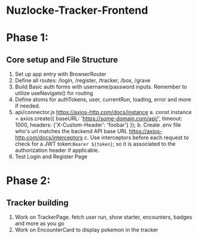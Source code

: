 # Nuzlocke-Tracker-Frontend

# Phase 1:
## Core setup and File Structure
1. Set up app entry with BrowserRouter
2. Define all routes: /login, /register, /tracker, /box, /grave
3. Build Basic auth forms with username/password inputs. Remember to utilize useNavigate() for routing
4. Define atoms for authTokens, user, currentRun, loading, error and more if needed.
5. api/connector.js
    https://axios-http.com/docs/instance
    a. const instance = axios.create({
            baseURL: 'https://some-domain.com/api/',
            timeout: 1000,
            headers: {'X-Custom-Header': 'foobar'}
            });
    b. Create .env file who's url matches the backend API base URL
    https://axios-http.com/docs/interceptors
    c. Use interceptors before each request to check for a JWT token:`Bearer ${token}`; so it is associated to the authorization header if applicable. 
6. Test Login and Register Page

# Phase 2:
## Tracker building
1. Work on TrackerPage. fetch user run, show starter, encounters, badges and more as you go
2. Work on EncounterCard to  display pokemon in the tracker